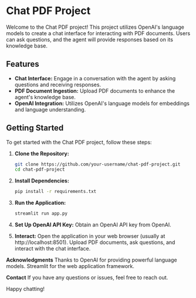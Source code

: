 # Chat PDF Project

Welcome to the Chat PDF project! This project utilizes OpenAI's language models to create a chat interface for interacting with PDF documents. Users can ask questions, and the agent will provide responses based on its knowledge base.

## Features

- **Chat Interface:** Engage in a conversation with the agent by asking questions and receiving responses.
- **PDF Document Ingestion:** Upload PDF documents to enhance the agent's knowledge base.
- **OpenAI Integration:** Utilizes OpenAI's language models for embeddings and language understanding.

## Getting Started

To get started with the Chat PDF project, follow these steps:

1. **Clone the Repository:**
   ```bash
   git clone https://github.com/your-username/chat-pdf-project.git
   cd chat-pdf-project
2. **Install Dependencies:**
   ```bash
   pip install -r requirements.txt

3. **Run the Application:**
   ```bash
   streamlit run app.py

4. **Set Up OpenAI API Key:**
   Obtain an OpenAI API key from OpenAI.

4. **Interact:**
   Open the application in your web browser (usually at http://localhost:8501).
   Upload PDF documents, ask questions, and interact with the chat interface.


**Acknowledgments**
Thanks to OpenAI for providing powerful language models.
Streamlit for the web application framework.

**Contact**
If you have any questions or issues, feel free to reach out.

Happy chatting!
